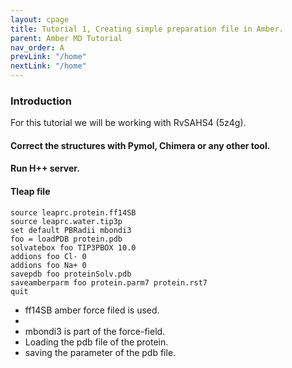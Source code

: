 ```yaml
---
layout: cpage
title: Tutorial 1, Creating simple preparation file in Amber.
parent: Amber MD Tutorial
nav_order: A
prevLink: "/home"
nextLink: "/home"
---
```


### Introduction

For this tutorial we will be working with RvSAHS4 (5z4g).

#### Correct the structures with Pymol, Chimera or any other tool. 
#### Run H++ server. 
#### Tleap file

```
source leaprc.protein.ff14SB
source leaprc.water.tip3p
set default PBRadii mbondi3
foo = loadPDB protein.pdb
solvatebox foo TIP3PBOX 10.0
addions foo Cl- 0
addions foo Na+	0
savepdb foo proteinSolv.pdb
saveamberparm foo protein.parm7 protein.rst7
quit
```

- ff14SB amber force filed is used.
- 
- mbondi3 is part of the force-field.
- Loading the pdb file of the protein.
- saving the parameter of the pdb file.


```

```